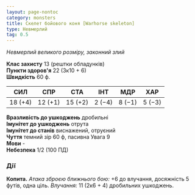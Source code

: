 ```yaml
---
layout: page-nontoc
category: monsters
title: Скелет бойового коня [Warhorse skeleton]
type: Невмерлий
tag: 0.5
---
```


_Невмерлий великого розміру, законний злий_

**Клас захисту** 13 (рештки обладунків)    
**Пункти здоров'я** 22 (3к10 + 6)    
**Швидкість** 60 ф.

| СИЛ     | СПР     | СТА     | ІНТ    | МДР    | ХАР    |
| ------- | ------- | ------- | ------ | ------ | ------ |
| 18 (+4) | 12 (+1) | 15 (+2) | 2 (−4) | 8 (−1) | 5 (−3) |


**Вразливість до ушкоджень** дробильні    
**Імунітет до ушкоджень** отрута    
**Імунітет до станів** виснажений, отруєний    
**Чуття** темний зір 60 ф, пасивна Увага 9    
**Мови** -    
**Небезпека** 1/2 (100 ПД)

### Дії
**Копита.** _Атака зброєю ближнього бою:_ +6 до влучання, досяжність 5 футів, одна ціль. _Влучання:_ 11 (2к6 + 4) дробильних ушкоджень.
